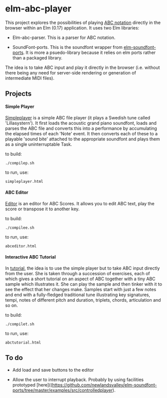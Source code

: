elm-abc-player
==============

This project explores the possibilities of playing [ABC notation](http://abcnotation.com/) directly in the browser within an Elm (0.17) application.  It uses two Elm libraries:

*   Elm-abc-parser.  This is a parser for ABC notation. 

*   SoundFont-ports.  This is the soundfont wrapper from [elm-soundfont-ports](https://github.com/newlandsvalley/elm-soundfont-ports).  It is more a psuedo-library because it relies on elm ports rather than a packaged library.

The idea is to take ABC input and play it directly in the browser (i.e. without there being any need for server-side rendering or generation of intermediate MIDI files).


Projects
--------

#### Simple Player

[Simpleplayer](https://github.com/newlandsvalley/elm-abc-player/tree/master/src/examples/simpleplayer) is a simple ABC file player (it plays a Swedish tune called 'Lillasystern').  It first loads the acoustic grand piano soundfont, loads and parses the ABC file and converts this into a performance by accumulating the elapsed times of each 'Note' event. It then converts each of these to a playable 'sound bite' attached to the appropriate soundfont and plays them as a single uninterruptable Task. 

to build:

    ./compilep.sh

to run, use:

    simpleplayer.html

#### ABC Editor

[Editor](https://github.com/newlandsvalley/elm-abc-player/tree/master/src/examples/editor) is an editor for ABC Scores.  It allows you to edit ABC text, play the score or transpose it to another key. 

to build:

    ./compilee.sh

to run, use:

    abceditor.html

#### Interactive ABC Tutorial

In [tutorial](https://github.com/newlandsvalley/elm-abc-player/tree/master/src/examples/tutorial), the idea is to use the simple player but to take ABC input directly from the user.  She is taken through a succession of exercises, each of which gives a short tutorial on an aspect of ABC together with a tiny ABC sample which illustrates it.  She can play the sample and then tinker with it to see the effect that her changes make.  Samples start with just a few notes and end with a fully-fledged traditional tune illustrating key signatures, tempi, notes of different pitch and duration, triplets, chords, articulation and so on.

to build:

    ./compilet.sh

to run, use:

    abctutorial.html
    
To do
-----

*   Add load and save buttons to the editor

*   Allow the user to interrupt playback.  Probably by using facilities prototyped [here]((https://github.com/newlandsvalley/elm-soundfont-ports/tree/master/examples/src/controlledplayer).










 




